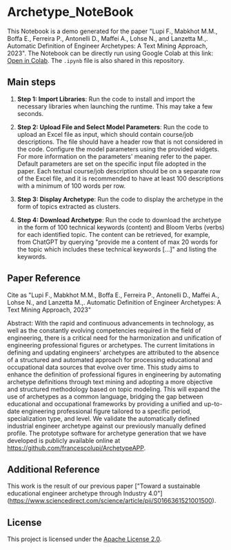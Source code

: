 # Archetype_NoteBook

This Notebook is a demo generated for the paper "Lupi F., Mabkhot M.M., Boffa E., Ferreira P., Antonelli D., Maffei A., Lohse N., and Lanzetta M.,. Automatic Definition of Engineer Archetypes: A Text Mining Approach, 2023". The Notebook can be directly run using Google Colab at this link: [Open in Colab](https://colab.research.google.com/drive/1M9xje31CaP8-6-Ayzv1LjXY9wVt5xOuU?usp=drive_link). The `.ipynb` file is also shared in this repository. 

## Main steps

1. **Step 1: Import Libraries**: Run the code to install and import the necessary libraries when launching the runtime. This may take a few seconds.

2. **Step 2: Upload File and Select Model Parameters**: Run the code to upload an Excel file as input, which should contain course/job descriptions. The file should have a header row that is not considered in the code. Configure the model parameters using the provided widgets. For more information on the parameters' meaning refer to the paper. Default parameters are set on the specific input file adopted in the paper. Each textual course/job description should be on a separate row of the Excel file, and it is recommended to have at least 100 descriptions with a minimum of 100 words per row.

3. **Step 3: Display Archetype**: Run the code to display the archetype in the form of topics extracted as clusters.

4. **Step 4: Download Archetype**: Run the code to download the archetype in the form of 100 technical keywords (content) and Bloom Verbs (verbs) for each identified topic. The content can be retrieved, for example, from ChatGPT by querying "provide me a content of max 20 words for the topic which includes these technical keywords [...]" and listing the keywords.

## Paper Reference

Cite as "Lupi F., Mabkhot M.M., Boffa E., Ferreira P., Antonelli D., Maffei A., Lohse N., and Lanzetta M.,. Automatic Definition of Engineer Archetypes: A Text Mining Approach, 2023" 

Abstract: With the rapid and continuous advancements in technology, as well as the constantly evolving competencies 
required in the field of engineering, there is a critical need for the harmonization and unification of engineering professional 
figures or archetypes. The current limitations in defining and updating engineers' archetypes are attributed to the absence of a 
structured and automated approach for processing educational and occupational data sources that evolve over time. This study 
aims to enhance the definition of professional figures in engineering by automating archetype definitions through text mining
and adopting a more objective and structured methodology based on topic modeling. This will expand the use of archetypes 
as a common language, bridging the gap between educational and occupational frameworks by providing a unified and up-to-date engineering professional figure tailored to a specific period, specialization type, and level. We validate the automatically 
defined industrial engineer archetype against our previously manually defined profile. The prototype software for archetype 
generation that we have developed is publicly available online at https://github.com/francescolupi/ArchetypeAPP.

## Additional Reference

This work is the result of our previous paper ["Toward a sustainable educational engineer archetype through Industry 4.0"] (https://www.sciencedirect.com/science/article/pii/S0166361521001500). 


## License

This project is licensed under the [Apache License 2.0](LICENSE).
